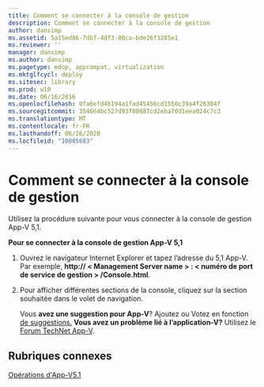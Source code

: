 ```yaml
---
title: Comment se connecter à la console de gestion
description: Comment se connecter à la console de gestion
author: dansimp
ms.assetid: 5a15ed86-7db7-4df3-80ca-bde26f3285e1
ms.reviewer: ''
manager: dansimp
ms.author: dansimp
ms.pagetype: mdop, appcompat, virtualization
ms.mktglfcycl: deploy
ms.sitesec: library
ms.prod: w10
ms.date: 06/16/2016
ms.openlocfilehash: 0fa6efd4b194a1fad45456cd1558c39a4f26304f
ms.sourcegitcommit: 354664bc527d93f80687cd2eba70d1eea024c7c3
ms.translationtype: MT
ms.contentlocale: fr-FR
ms.lasthandoff: 06/26/2020
ms.locfileid: "10805683"
---
```

# Comment se connecter à la console de gestion


Utilisez la procédure suivante pour vous connecter à la console de gestion App-V 5,1.

**Pour se connecter à la console de gestion App-V 5,1**

1.  Ouvrez le navigateur Internet Explorer et tapez l’adresse du 5,1 App-V. Par exemple, **http:// &lt; Management Server name &gt; : &lt; numéro de port de service de gestion &gt; /Console.html**.

2.  Pour afficher différentes sections de la console, cliquez sur la section souhaitée dans le volet de navigation.

    Vous **avez une suggestion pour App-V**? Ajoutez ou Votez en fonction [de suggestions.](http://appv.uservoice.com/forums/280448-microsoft-application-virtualization) **Vous avez un problème lié à l’application-V?** Utilisez le [Forum TechNet App-V](https://social.technet.microsoft.com/Forums/home?forum=mdopappv).

## Rubriques connexes


[Opérations d'App-V5.1](operations-for-app-v-51.md)

 

 





